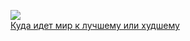 ![](Куда%20идет%20мир%20к лучшему%20или%20худшему.jpg)  
[Куда идет мир к лучшему или худшему](Куда%20идет%20мир%20к лучшему%20или%20худшему.md)
